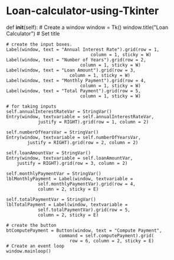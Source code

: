 # Loan-calculator-using-Tkinter
def __init__(self):
	# Create a window
	window = Tk() 
	window.title("Loan Calculator") # Set title

	# create the input boxes.
	Label(window, text = "Annual Interest Rate").grid(row = 1,
									column = 1, sticky = W)
	Label(window, text = "Number of Years").grid(row = 2,
								column = 1, sticky = W)
	Label(window, text = "Loan Amount").grid(row = 3,
							column = 1, sticky = W)
	Label(window, text = "Monthly Payment").grid(row = 4,
								column = 1, sticky = W)
	Label(window, text = "Total Payment").grid(row = 5,
								column = 1, sticky = W)

	# for taking inputs
	self.annualInterestRateVar = StringVar() 
	Entry(window, textvariable = self.annualInterestRateVar,
				justify = RIGHT).grid(row = 1, column = 2)

	self.numberOfYearsVar = StringVar()
	Entry(window, textvariable = self.numberOfYearsVar,
			justify = RIGHT).grid(row = 2, column = 2)

	self.loanAmountVar = StringVar()
	Entry(window, textvariable = self.loanAmountVar,
		justify = RIGHT).grid(row = 3, column = 2)

	self.monthlyPaymentVar = StringVar()
	lblMonthlyPayment = Label(window, textvariable =
				self.monthlyPaymentVar).grid(row = 4,
				column = 2, sticky = E)

	self.totalPaymentVar = StringVar()
	lblTotalPayment = Label(window, textvariable =
				self.totalPaymentVar).grid(row = 5,
				column = 2, sticky = E)
	
	# create the button
	btComputePayment = Button(window, text = "Compute Payment",
						command = self.computePayment).grid(
							row = 6, column = 2, sticky = E) 
	# Create an event loop
	window.mainloop() 
